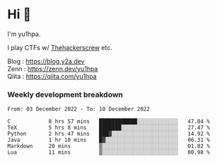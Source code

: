 # Hi 👋

I'm yu1hpa.

I play CTFs w/ [Thehackerscrew](https://www.thehackerscrew.team/) etc.

Blog : https://blog.y2a.dev  
Zenn : https://zenn.dev/yu1hpa  
Qiita : https://qiita.com/yu1hpa  

### Weekly development breakdown

<!--START_SECTION:waka-->

```text
From: 03 December 2022 - To: 10 December 2022

C            8 hrs 57 mins   ████████████░░░░░░░░░░░░░   47.84 %
TeX          5 hrs 8 mins    ███████░░░░░░░░░░░░░░░░░░   27.47 %
Python       2 hrs 47 mins   ███▓░░░░░░░░░░░░░░░░░░░░░   14.92 %
Java         1 hr 10 mins    █▓░░░░░░░░░░░░░░░░░░░░░░░   06.31 %
Markdown     20 mins         ▒░░░░░░░░░░░░░░░░░░░░░░░░   01.82 %
Lua          11 mins         ▒░░░░░░░░░░░░░░░░░░░░░░░░   00.98 %
```

<!--END_SECTION:waka-->

